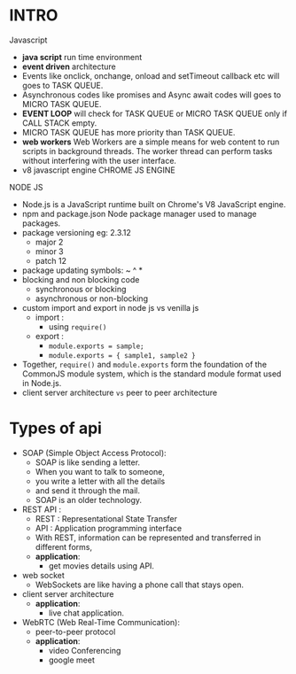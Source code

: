 
# INTRO

Javascript

- **java script** run time environment
- **event driven** architecture
- Events like onclick, onchange, onload and setTimeout callback etc will goes to TASK QUEUE.
- Asynchronous codes like promises and Async await codes will goes to MICRO TASK QUEUE.
- **EVENT LOOP** will check for TASK QUEUE or MICRO TASK QUEUE only if CALL STACK empty.
- MICRO TASK QUEUE has more priority than TASK QUEUE.
- **web workers**
  Web Workers are a simple means for web content to run scripts in background threads. The worker thread can perform tasks without interfering with the user interface.
- v8 javascript engine
  CHROME JS ENGINE

NODE JS

- Node.js is a JavaScript runtime built on Chrome's V8 JavaScript engine.
- npm and package.json
  Node package manager used to manage packages.
- package versioning
 eg: 2.3.12
  - major  2
  - minor  3
  - patch  12
- package updating symbols: ~ ^ *
- blocking and non blocking code
  - synchronous or blocking
  - asynchronous or non-blocking
- custom import and export in node js vs venilla js
  - import :
    - using `require()`
  - export :
    - `module.exports = sample;`
    - `module.exports = { sample1, sample2 }`
- Together, `require()` and `module.exports` form the foundation of the CommonJS module system, which is the standard module format used in Node.js.
- client server architecture `vs` peer to peer architecture

# Types of api

- SOAP (Simple Object Access Protocol):
  - SOAP is like sending a letter.
  - When you want to talk to someone,
  - you write a letter with all the details
  - and send it through the mail.
  - SOAP is an older technology.
- REST API :
  - REST : Representational State Transfer
  - API  : Application programming interface
  - With REST, information can be represented and transferred in different forms,
  - **application**:
    - get movies details using API.
- web socket
  - WebSockets are like having a phone call that stays open.
- client server architecture
  - **application**:
    - live chat application.
- WebRTC (Web Real-Time Communication):
  - peer-to-peer protocol
  - **application**:
    - video Conferencing
    - google meet
